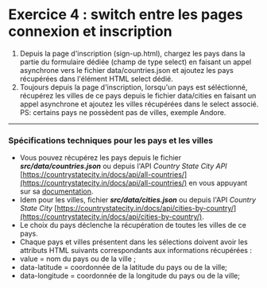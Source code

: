 # Exercice 4 : switch entre les pages connexion et inscription

1. Depuis la page d'inscription (sign-up.html), chargez les pays dans la partie du formulaire dédiée (champ de type select) en faisant un appel asynchrone vers le fichier data/countries.json et ajoutez les pays récupérées dans l'élément HTML select dédié.
2. Toujours depuis la page d'inscription, lorsqu'un pays est séléctionné, récupérez les villes de ce pays depuis le fichier data/cities en faisant un appel asynchrone et ajoutez les villes récupérées dans le select associé.
PS: certains pays ne possèdent pas de villes, exemple Andore.

<!-- 
3. Au clique sur les boutons connexion et inscription présentes dans les pages dédiées à la connexion et à l'inscription, le contenu d'une page doit être chargé à la place de l'autre. Exemple, je suis sur la page de connexion avec le formulaire dédié à la connexion, lorsque je clique sur le bouton inscription, alors je devrais avoir le formulaire d'inscription à la place du formulaire de connexion et vis-versa cf. scenarios ci-dessous.

## Scénario 1

En tant qu'utilisateur ;
Lorsque je suis sur la page d'accueil (connexion) ;
Et que je demande à m'inscrire ;
Alors, je devrais voir les champs suivants à la place du formulaire de connexion ;
- Nom
- Prénom
- Email
- Mot de passe
- Confirmer le mot de passe
- Age
- Pays
- Ville

---

## Scénario 2

En tant qu'utilisateur ;
Lorsque je suis sur la page d'inscription ;
Et que je demande à me connecter ;
Alors, je devrais voir les champs suivants à la place du formulaire d'inscription ;
- Email
- Mot de passe

-->

---

### Spécifications techniques pour les pays et les villes

- Vous pouvez récupérez les pays depuis le fichier ***src/data/countries.json*** ou depuis l'API *Country State City API* [https://countrystatecity.in/docs/api/all-countries/](https://countrystatecity.in/docs/api/all-countries/) en vous appuyant sur sa [documentation](https://countrystatecity.in/docs/).
- Idem pour les villes, fichier ***src/data/cities.json*** ou depuis l'API *Country State City* [https://countrystatecity.in/docs/api/cities-by-country/](https://countrystatecity.in/docs/api/cities-by-country/).
- Le choix du pays déclenche la récupération de toutes les villes de ce pays.
- Chaque pays et villes présentent dans les sélections doivent avoir les attributs HTML suivants correspondants aux informations récupérées :
 - value = nom du pays ou de la ville ;
 - data-latitude = coordonnée de la latitude du pays ou de la ville;
 - data-longitude = coordonnée de la longitude du pays ou de la ville;